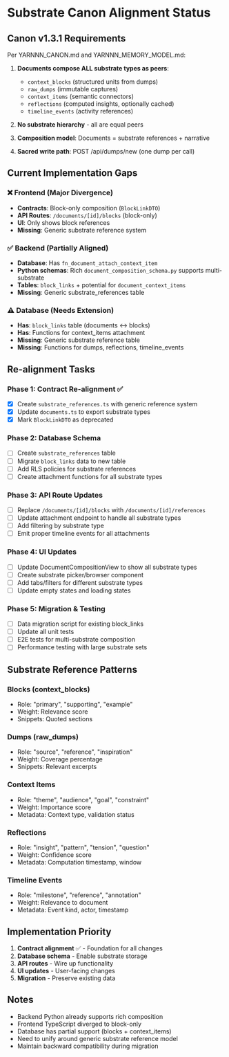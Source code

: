 # Substrate Canon Alignment Status

## Canon v1.3.1 Requirements

Per YARNNN_CANON.md and YARNNN_MEMORY_MODEL.md:

1. **Documents compose ALL substrate types as peers**:
   - `context_blocks` (structured units from dumps)
   - `raw_dumps` (immutable captures)
   - `context_items` (semantic connectors)
   - `reflections` (computed insights, optionally cached)
   - `timeline_events` (activity references)

2. **No substrate hierarchy** - all are equal peers
3. **Composition model**: Documents = substrate references + narrative
4. **Sacred write path**: POST /api/dumps/new (one dump per call)

## Current Implementation Gaps

### ❌ Frontend (Major Divergence)
- **Contracts**: Block-only composition (`BlockLinkDTO`)
- **API Routes**: `/documents/[id]/blocks` (block-only)
- **UI**: Only shows block references
- **Missing**: Generic substrate reference system

### ✅ Backend (Partially Aligned)
- **Database**: Has `fn_document_attach_context_item` 
- **Python schemas**: Rich `document_composition_schema.py` supports multi-substrate
- **Tables**: `block_links` + potential for `document_context_items`
- **Missing**: Generic substrate_references table

### ⚠️ Database (Needs Extension)
- **Has**: `block_links` table (documents ↔ blocks)
- **Has**: Functions for context_items attachment
- **Missing**: Generic substrate reference table
- **Missing**: Functions for dumps, reflections, timeline_events

## Re-alignment Tasks

### Phase 1: Contract Re-alignment ✅
- [x] Create `substrate_references.ts` with generic reference system
- [x] Update `documents.ts` to export substrate types
- [x] Mark `BlockLinkDTO` as deprecated

### Phase 2: Database Schema
- [ ] Create `substrate_references` table
- [ ] Migrate `block_links` data to new table
- [ ] Add RLS policies for substrate references
- [ ] Create attachment functions for all substrate types

### Phase 3: API Route Updates
- [ ] Replace `/documents/[id]/blocks` with `/documents/[id]/references`
- [ ] Update attachment endpoint to handle all substrate types
- [ ] Add filtering by substrate type
- [ ] Emit proper timeline events for all attachments

### Phase 4: UI Updates
- [ ] Update DocumentCompositionView to show all substrate types
- [ ] Create substrate picker/browser component
- [ ] Add tabs/filters for different substrate types
- [ ] Update empty states and loading states

### Phase 5: Migration & Testing
- [ ] Data migration script for existing block_links
- [ ] Update all unit tests
- [ ] E2E tests for multi-substrate composition
- [ ] Performance testing with large substrate sets

## Substrate Reference Patterns

### Blocks (context_blocks)
- Role: "primary", "supporting", "example"
- Weight: Relevance score
- Snippets: Quoted sections

### Dumps (raw_dumps)
- Role: "source", "reference", "inspiration"
- Weight: Coverage percentage
- Snippets: Relevant excerpts

### Context Items
- Role: "theme", "audience", "goal", "constraint"
- Weight: Importance score
- Metadata: Context type, validation status

### Reflections
- Role: "insight", "pattern", "tension", "question"
- Weight: Confidence score
- Metadata: Computation timestamp, window

### Timeline Events
- Role: "milestone", "reference", "annotation"
- Weight: Relevance to document
- Metadata: Event kind, actor, timestamp

## Implementation Priority

1. **Contract alignment** ✅ - Foundation for all changes
2. **Database schema** - Enable substrate storage
3. **API routes** - Wire up functionality
4. **UI updates** - User-facing changes
5. **Migration** - Preserve existing data

## Notes

- Backend Python already supports rich composition
- Frontend TypeScript diverged to block-only
- Database has partial support (blocks + context_items)
- Need to unify around generic substrate reference model
- Maintain backward compatibility during migration